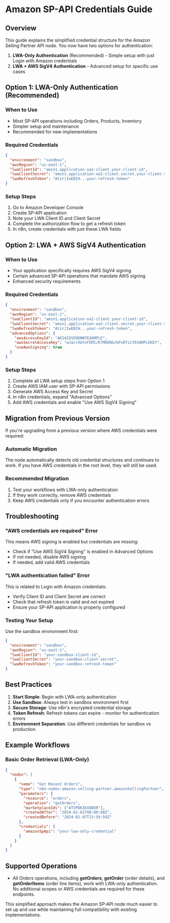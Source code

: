 # Amazon SP-API Credentials Guide

## Overview

This guide explains the simplified credential structure for the Amazon Selling Partner API node. You now have two options for authentication:

1. **LWA-Only Authentication** (Recommended) - Simple setup with just Login with Amazon credentials
2. **LWA + AWS SigV4 Authentication** - Advanced setup for specific use cases

## Option 1: LWA-Only Authentication (Recommended)

### When to Use
- Most SP-API operations including Orders, Products, Inventory
- Simpler setup and maintenance
- Recommended for new implementations

### Required Credentials
```json
{
  "environment": "sandbox",
  "awsRegion": "us-east-1",
  "lwaClientId": "amzn1.application-oa2-client.your-client-id",
  "lwaClientSecret": "amzn1.application-oa2-client.secret.your-client-secret",
  "lwaRefreshToken": "Atzr|IwEBIH...your-refresh-token"
}
```

### Setup Steps
1. Go to Amazon Developer Console
2. Create SP-API application
3. Note your LWA Client ID and Client Secret
4. Complete the authorization flow to get a refresh token
5. In n8n, create credentials with just these LWA fields

## Option 2: LWA + AWS SigV4 Authentication

### When to Use
- Your application specifically requires AWS SigV4 signing
- Certain advanced SP-API operations that mandate AWS signing
- Enhanced security requirements

### Required Credentials
```json
{
  "environment": "sandbox",
  "awsRegion": "us-east-1",
  "lwaClientId": "amzn1.application-oa2-client.your-client-id",
  "lwaClientSecret": "amzn1.application-oa2-client.secret.your-client-secret",
  "lwaRefreshToken": "Atzr|IwEBIH...your-refresh-token",
  "advancedOptions": {
    "awsAccessKeyId": "AKIAIOSFODNN7EXAMPLE",
    "awsSecretAccessKey": "wJalrXUtnFEMI/K7MDENG/bPxRfiCYEXAMPLEKEY",
    "useAwsSigning": true
  }
}
```

### Setup Steps
1. Complete all LWA setup steps from Option 1
2. Create AWS IAM user with SP-API permissions
3. Generate AWS Access Key and Secret
4. In n8n credentials, expand "Advanced Options"
5. Add AWS credentials and enable "Use AWS SigV4 Signing"

## Migration from Previous Version

If you're upgrading from a previous version where AWS credentials were required:

### Automatic Migration
The node automatically detects old credential structures and continues to work. If you have AWS credentials in the root level, they will still be used.

### Recommended Migration
1. Test your workflows with LWA-only authentication
2. If they work correctly, remove AWS credentials
3. Keep AWS credentials only if you encounter authentication errors

## Troubleshooting

### "AWS credentials are required" Error
This means AWS signing is enabled but credentials are missing:
- Check if "Use AWS SigV4 Signing" is enabled in Advanced Options
- If not needed, disable AWS signing
- If needed, add valid AWS credentials

### "LWA authentication failed" Error
This is related to Login with Amazon credentials:
- Verify Client ID and Client Secret are correct
- Check that refresh token is valid and not expired
- Ensure your SP-API application is properly configured

### Testing Your Setup
Use the sandbox environment first:
```json
{
  "environment": "sandbox",
  "awsRegion": "us-east-1",
  "lwaClientId": "your-sandbox-client-id",
  "lwaClientSecret": "your-sandbox-client-secret",
  "lwaRefreshToken": "your-sandbox-refresh-token"
}
```

## Best Practices

1. **Start Simple**: Begin with LWA-only authentication
2. **Use Sandbox**: Always test in sandbox environment first
3. **Secure Storage**: Use n8n's encrypted credential storage
4. **Token Refresh**: Refresh tokens can expire - monitor for authentication errors
5. **Environment Separation**: Use different credentials for sandbox vs production

## Example Workflows

### Basic Order Retrieval (LWA-Only)
```json
{
  "nodes": [
    {
      "name": "Get Recent Orders",
      "type": "n8n-nodes-amazon-selling-partner.amazonSellingPartner",
      "parameters": {
        "resource": "orders",
        "operation": "getOrders",
        "marketplaceIds": ["ATVPDKIKX0DER"],
        "createdAfter": "2024-01-01T00:00:00Z",
        "createdBefore": "2024-01-07T23:59:59Z"
      },
      "credentials": {
        "amazonSpApi": "your-lwa-only-credential"
      }
    }
  ]
}
```

## Supported Operations

- All Orders operations, including **getOrders**, **getOrder** (order details), and **getOrderItems** (order line items), work with LWA-only authentication. No additional scopes or AWS credentials are required for these endpoints.

This simplified approach makes the Amazon SP-API node much easier to set up and use while maintaining full compatibility with existing implementations. 